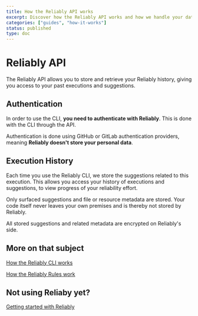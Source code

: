 ```yaml
---
title: How the Reliably API works
excerpt: Discover how the Reliably API works and how we handle your data.
categories: ["guides", "how-it-works"]
status: published
type: doc
---
```

# Reliably API

The Reliably API allows you to store and retrieve your Reliably history, giving
you access to your past executions and suggestions.

## Authentication

In order to use the CLI, **you need to authenticate with Reliably**. This is
done with the CLI through the API.

Authentication is done using GitHub or GitLab authentication providers, meaning
**Reliably doesn't store your personal data**.

## Execution History

Each time you use the Reliably CLI, we store the suggestions related to this
execution. This allows you access your history of executions and suggestions,
to view progress of your reliability effort.

Only surfaced suggestions and file or resource metadata are stored. Your code
itself never leaves your own premises and is thereby not stored by Reliably.

All stored suggestions and related metadata are encrypted on Reliably's side.

## More on that subject

[How the Reliably CLI works](/guides/how-it-works/cli/)

[How the Reliably Rules work](/guides/how-it-works/rules/)

## Not using Reliaby yet?

[Getting started with Reliably](/getting-started/)